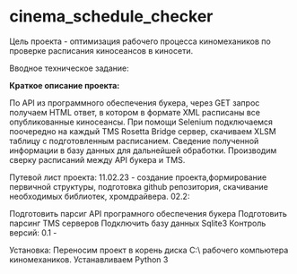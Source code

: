 # cinema_schedule_checker

Цель проекта - оптимизация рабочего процесса киномехаников по проверке расписания киносеансов в киносети.

Вводное техническое задание:

**Краткое описание проекта:**

По API из программного обеспечения букера, через GET запрос получаем HTML ответ, в котором в формате XML расписаны все опубликованные киносеансы. При помощи Selenium подключаемся поочередно на каждый TMS Rosetta Bridge сервер, скачиваем XLSM таблицу с подготовленным расписанием. Сведение полученной информации в базу данных для дальнейшей обработки. Производим сверку расписаний между API букера и TMS.

Путевой лист проекта: 11.02.23 - создание проекта,формирование первичной структуры, подготовка github репозитория, скачивание необходимых библиотек, хромдрайвера. 02.2:

Подготовить парсиг API програмного обеспечения букера
Подготовить парсинг TMS серверов
Подключить базу данных Sqlite3
Контроль версий: 0.1 -

Установка: 
Переносим проект в корень диска C:\ рабочего компьютера киномехаников.
Устанавливаем Python 3
